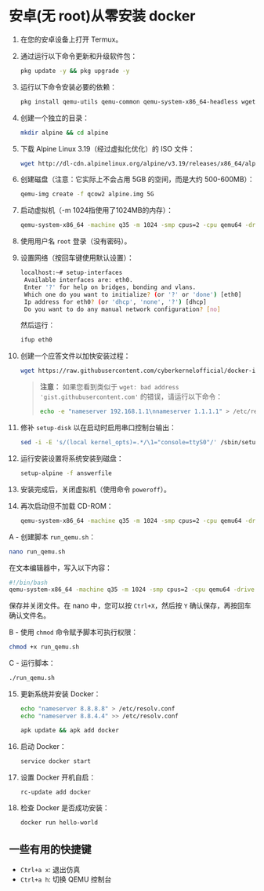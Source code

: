 # 安卓(无 root)从零安装 docker

1. 在您的安卓设备上打开 Termux。

2. 通过运行以下命令更新和升级软件包：

   ```bash
   pkg update -y && pkg upgrade -y
   ```

3. 运行以下命令安装必要的依赖：

   ```bash
   pkg install qemu-utils qemu-common qemu-system-x86_64-headless wget -y
   ```

4. 创建一个独立的目录：

   ```bash
   mkdir alpine && cd alpine
   ```

5. 下载 Alpine Linux 3.19（经过虚拟化优化）的 ISO 文件：

   ```bash
   wget http://dl-cdn.alpinelinux.org/alpine/v3.19/releases/x86_64/alpine-virt-3.19.1-x86_64.iso
   ```

6. 创建磁盘（注意：它实际上不会占用 5GB 的空间，而是大约 500-600MB）：

   ```bash
   qemu-img create -f qcow2 alpine.img 5G
   ```

7. 启动虚拟机（-m 1024指使用了1024MB的内存）：

   ```bash
   qemu-system-x86_64 -machine q35 -m 1024 -smp cpus=2 -cpu qemu64 -drive if=pflash,format=raw,read-only=on,file=$PREFIX/share/qemu/edk2-x86_64-code.fd -netdev user,id=n1,dns=8.8.8.8,hostfwd=tcp::2222-:22 -device virtio-net,netdev=n1 -cdrom alpine-virt-3.19.1-x86_64.iso -nographic alpine.img
   ```

8. 使用用户名 `root` 登录（没有密码）。

9. 设置网络（按回车键使用默认设置）：

   ```bash
   localhost:~# setup-interfaces
    Available interfaces are: eth0.
    Enter '?' for help on bridges, bonding and vlans.
    Which one do you want to initialize? (or '?' or 'done') [eth0]
    Ip address for eth0? (or 'dhcp', 'none', '?') [dhcp]
    Do you want to do any manual network configuration? [no]
   ```

   然后运行：

   ```bash
   ifup eth0
   ```

10. 创建一个应答文件以加快安装过程：

    ```bash
    wget https://raw.githubusercontent.com/cyberkernelofficial/docker-in-termux/main/answerfile
    ```

    > **注意：** 如果您看到类似于 `wget: bad address 'gist.githubusercontent.com'` 的错误，请运行以下命令：
    >
    > ```bash
    > echo -e "nameserver 192.168.1.1\nnameserver 1.1.1.1" > /etc/resolv.conf
    > ```

11. 修补 `setup-disk` 以在启动时启用串口控制台输出：

    ```bash
    sed -i -E 's/(local kernel_opts)=.*/\1="console=ttyS0"/' /sbin/setup-disk
    ```

12. 运行安装设置将系统安装到磁盘：

    ```bash
    setup-alpine -f answerfile
    ```

13. 安装完成后，关闭虚拟机（使用命令 `poweroff`）。

14. 再次启动但不加载 CD-ROM：
    ```bash
    qemu-system-x86_64 -machine q35 -m 1024 -smp cpus=2 -cpu qemu64 -drive if=pflash,format=raw,read-only=on,file=$PREFIX/share/qemu/edk2-x86_64-code.fd -netdev user,id=n1,dns=8.8.8.8,hostfwd=tcp::2222-:22 -device virtio-net,netdev=n1 -nographic alpine.img
    ```

A - 创建脚本 `run_qemu.sh`：

```bash
nano run_qemu.sh
```

在文本编辑器中，写入以下内容：

```bash
#!/bin/bash
qemu-system-x86_64 -machine q35 -m 1024 -smp cpus=2 -cpu qemu64 -drive if=pflash,format=raw,read-only=on,file=$PREFIX/share/qemu/edk2-x86_64-code.fd -netdev user,id=n1,dns=8.8.8.8,hostfwd=tcp::2222-:22 -device virtio-net,netdev=n1 -nographic alpine.img
```

保存并关闭文件。在 nano 中，您可以按 `Ctrl+X`，然后按 `Y` 确认保存，再按回车确认文件名。

B - 使用 `chmod` 命令赋予脚本可执行权限：

```bash
chmod +x run_qemu.sh
```

C - 运行脚本：

```bash
./run_qemu.sh
```

15. 更新系统并安装 Docker：

    ```bash
    echo "nameserver 8.8.8.8" > /etc/resolv.conf
    echo "nameserver 8.8.4.4" >> /etc/resolv.conf

    apk update && apk add docker
    ```

16. 启动 Docker：

    ```bash
    service docker start
    ```

17. 设置 Docker 开机自启：

    ```bash
    rc-update add docker
    ```

18. 检查 Docker 是否成功安装：
    ```bash
    docker run hello-world
    ```

## 一些有用的快捷键

- `Ctrl+a x`: 退出仿真
- `Ctrl+a h`: 切换 QEMU 控制台
